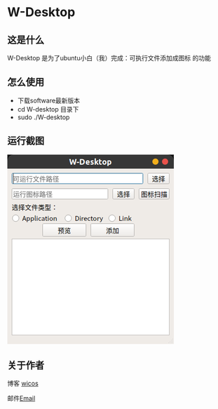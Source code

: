 # W-Desktop

## 这是什么
W-Desktop 是为了ubuntu小白（我）完成：可执行文件添加成图标 的功能


## 怎么使用
- 下载software最新版本 
- cd W-desktop 目录下
- sudo ./W-desktop

## 运行截图

![运行截图](https://github.com/Pidbid/W-Desktop/blob/master/static/screenshot.png)


## 关于作者

博客 [wicos](https://www.wicos.me)

邮件[Email](wicos@wicos.me)

